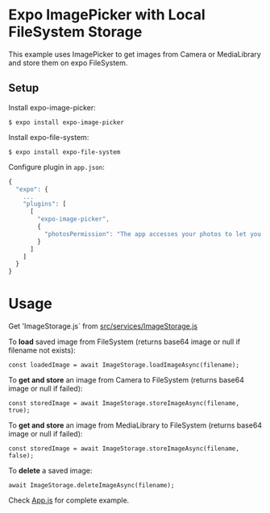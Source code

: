 # Expo ImagePicker with Local FileSystem Storage

This example uses ImagePicker to get images from Camera or MediaLibrary and store them on expo FileSystem.

## Setup

Install expo-image-picker:

`$ expo install expo-image-picker`

Install expo-file-system:

`$ expo install expo-file-system`

Configure plugin in `app.json`:

```js
{
  "expo": {
    ...
    "plugins": [
      [
        "expo-image-picker",
        {
          "photosPermission": "The app accesses your photos to let you share them with your friends."
        }
      ]
    ]
  }
}
```

# Usage

Get 'ImageStorage.js` from [src/services/ImageStorage.js](src/services/ImageStorage.js)

To **load** saved image from FileSystem (returns base64 image or null if filename not exists):

`const loadedImage = await ImageStorage.loadImageAsync(filename);`

To **get and store** an image from Camera to FileSystem (returns base64 image or null if failed):

`const storedImage = await ImageStorage.storeImageAsync(filename, true);`

To **get and store** an image from MediaLibrary to FileSystem (returns base64 image or null if failed):

`const storedImage = await ImageStorage.storeImageAsync(filename, false);`

To **delete** a saved image:

`await ImageStorage.deleteImageAsync(filename);`

Check [App.js](App.js) for complete example.
